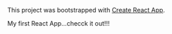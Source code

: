 This project was bootstrapped with [Create React App](https://github.com/facebook/create-react-app).

My first React App...checck it out!!!
